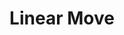 ---
tag: g000
codes:
- G0
- G1
title: Linear Move
long: |
  The `G0` and `G1` commands add a linear move to the queue to be performed after all previous moves are completed. These commands yield control back to the command parser as soon as the move is queued, but they may delay the command parser while awaiting a slot in the queue.

  A linear move traces a straight line from one point to another, ensuring that the specified axes will arrive simultaneously at the given coordinates (by linear interpolation). The speed may change over time following an acceleration curve, according to the acceleration and jerk settings of the given axes.

  A command like `G1 F1000` sets the feedrate for all subsequent moves.

  By convention, most G-code generators use `G0` for non-extrusion movements (those without the E axis) and `G1` for moves that include extrusion. This is meant to allow a kinematic system to, optionally, do a more rapid uninterpolated movement requiring much less calculation.

  For Cartesians and Deltas the `G0` (rapid linear movement) command is (and must be) a direct alias for `G1` (rapid movement). On SCARA machines `G0` does a fast non-linear move. Marlin 2.0 introduces an option to maintain a separate default feedrate for `G0`. *Note: Slicers tend to override firmware feedrates!*
notes: |
  - Coordinates are given in millimeters by default. Units may be set to inches by `G20`.
  - In Relative Mode (`G91`) all coordinates are interpreted as relative, adding onto the previous position.
  - A single linear move may generate several smaller moves to the planner due to kinematics and bed leveling compensation. Printing performance can be tuned by adjusting segments-per-second.
parameters:
- tag: X
  optional: true
  description: A coordinate on the X axis
  values:
  - tag: pos
    type: float
- tag: Y
  optional: true
  description: A coordinate on the Y axis
  values:
  - tag: pos
    type: float
- tag: Z
  optional: true
  description: A coordinate on the Z axis
  values:
  - tag: pos
    type: float
- tag: E
  optional: true
  description: The length of filament to feed into the extruder between the start
    and end point
  values:
  - tag: pos
    type: float
- tag: F
  optional: true
  description: The maximum movement rate of the move between the start and end point.
    The feedrate set here applies to subsequent moves that omit this parameter.
  values:
  - tag: rate
    type: float
example: 
examples:
- pre: The most basic move sets a feedrate and moves the tool to the given position.
  code:
  - G0 X12   ; move to 12mm on the X axis
  - G0 F1500 ; set the feedrate to 1500mm/minute
  - G1 X90.6 Y13.8 ; move to 90.6mm on the X axis and 13.8mm on the Y axis
- pre: There are some caveats related with feedrates. Consider the following&#x3A;
  code:
  - G1 F1500 ; set the feedrate to 1500mm/minute
  - G92 E0
  - G1 X50 Y25.3 E22.4 ; move while extruding
  post: In the above example the feedrate is set to 1500mm/minute, then the tool is
    moved 50mm on the X axis and 25.3mm on the Y axis while extruding 22.4mm of filament
    between the two points.
- code:
  - G1 F1500
  - G92 E0
  - G1 X50 Y25.3 E22.4 F3000
  post: However, in the above example, we set a feedrate of 1500 mm/minute on line
    1 then do the move described above, accelerating to a feedrate of 3000 mm/minute
    (if possible). The extrusion will accelerate along with the X and Y movement,
    so everything stays synchronized.
---